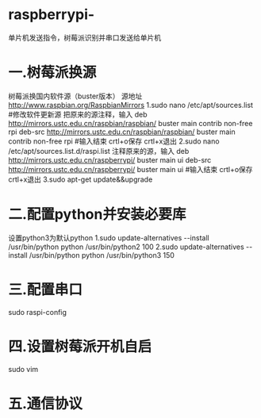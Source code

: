 # raspberrypi-
单片机发送指令，树莓派识别并串口发送给单片机


# 一.树莓派换源
树莓派换国内软件源（buster版本）
源地址 http://www.raspbian.org/RaspbianMirrors
1.sudo nano /etc/apt/sources.list   #修改软件更新源
把原来的源注释，输入
deb http://mirrors.ustc.edu.cn/raspbian/raspbian/ buster main contrib non-free rpi
deb-src http://mirrors.ustc.edu.cn/raspbian/raspbian/ buster main contrib non-free rpi
#输入结束 crtl+o保存 crtl+x退出
2.sudo nano /etc/apt/sources.list.d/raspi.list
注释原来的源，输入
deb http://mirrors.ustc.edu.cn/raspberrypi/ buster main ui
deb-src http://mirrors.ustc.edu.cn/raspberrypi/ buster main ui
#输入结束 crtl+o保存 crtl+x退出
3.sudo apt-get update&&upgrade

# 二.配置python并安装必要库
设置python3为默认python
1.sudo update-alternatives --install /usr/bin/python python /usr/bin/python2 100
2.sudo update-alternatives --install /usr/bin/python python /usr/bin/python3 150
 

# 三.配置串口
sudo raspi-config


# 四.设置树莓派开机自启
sudo vim 


# 五.通信协议


